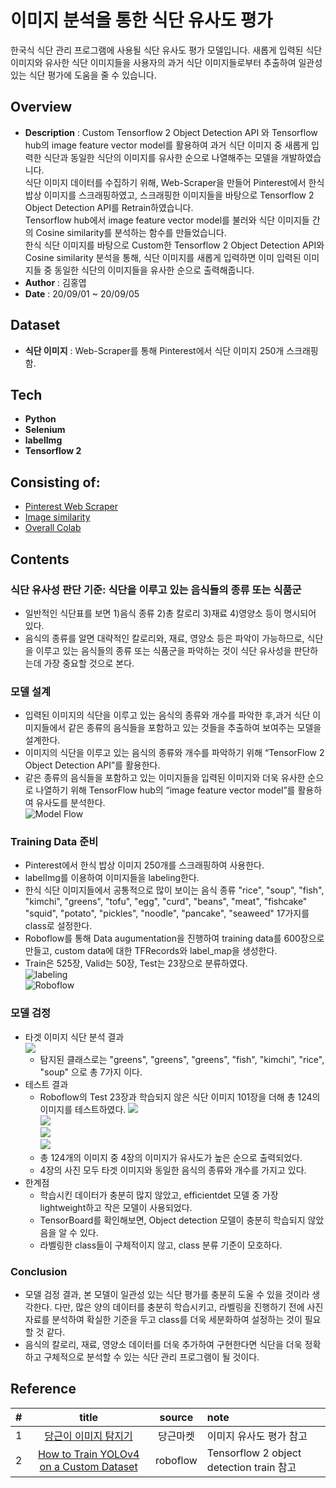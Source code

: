 # 이미지 분석을 통한 식단 유사도 평가
한국식 식단 관리 프로그램에 사용될 식단 유사도 평가 모델입니다. 새롭게 입력된 식단 이미지와 유사한 식단 이미지들을 사용자의 과거 식단 이미지들로부터 추출하여 일관성 있는 식단 평가에 도움을 줄 수 있습니다.
## Overview
- **Description** : Custom Tensorflow 2 Object Detection API 와 Tensorflow hub의 image feature vector model를 활용하여 과거 식단 이미지 중 새롭게 입력한 식단과 동일한 식단의 이미지를 유사한 순으로 나열해주는 모델을 개발하였습니다.   
식단 이미지 데이터를 수집하기 위해, Web-Scraper을 만들어 Pinterest에서 한식 밥상 이미지를 스크래핑하였고, 스크래핑한 이미지들을 바탕으로 Tensorflow 2 Object Detection API를 Retrain하였습니다.   
Tensorflow hub에서 image feature vector model를 불러와 식단 이미지들 간의 Cosine similarity를 분석하는 함수를 만들었습니다.   
한식 식단 이미지를 바탕으로 Custom한 Tensorflow 2 Object Detection API와 Cosine similarity 분석을 통해, 식단 이미지를 새롭게 입력하면 이미 입력된 이미지들 중 동일한 식단의 이미지들을 유사한 순으로 출력해줍니다.
- **Author** : 김홍엽
- **Date** : 20/09/01 ~ 20/09/05
## Dataset
- **식단 이미지** : Web-Scraper를 통해 Pinterest에서 식단 이미지 250개 스크래핑함.
## Tech
- **Python**
- **Selenium**
- **labelImg**
- **Tensorflow 2**
## Consisting of:
- [Pinterest Web Scraper](https://github.com/hngyb/Project/blob/master/Diet-image-analysis/Diet-image-Scraper.py)
- [Image similarity](https://github.com/hngyb/Project/blob/master/Diet-image-analysis/Image-similarity.ipynb)
- [Overall Colab](https://colab.research.google.com/drive/1rq6bCdX2KkgVKMmwrwdtnO52DTkD4TMD?usp=sharing)
## Contents
### 식단 유사성 판단 기준: 식단을 이루고 있는 음식들의 종류 또는 식품군
- 일반적인 식단표를 보면 1)음식 종류 2)총 칼로리 3)재료 4)영양소 등이 명시되어 있다.
- 음식의 종류를 알면 대략적인 칼로리와, 재료, 영양소 등은 파악이 가능하므로, 식단을 이루고 있는 음식들의 종류 또는 식품군을 파악하는 것이 식단 유사성을 판단하는데 가장 중요할 것으로 본다.
### 모델 설계
- 입력된 이미지의 식단을 이루고 있는 음식의 종류와 개수를 파악한 후,과거 식단 이미지들에서 같은 종류의 음식들을 포함하고 있는 것들을 추출하여 보여주는 모델을 설계한다.
- 이미지의 식단을 이루고 있는 음식의 종류와 개수를 파악하기 위해 “TensorFlow 2 Object Detection API”를 활용한다.
- 같은 종류의 음식들을 포함하고 있는 이미지들을 입력된 이미지와 더욱 유사한 순으로 나열하기 위해 TensorFlow hub의 “image feature vector model”를 활용하여 유사도를 분석한다.   
    ![Model Flow](https://user-images.githubusercontent.com/68726615/92483858-48106580-f224-11ea-8b33-c08e2441a8d5.png)   
### Training Data 준비
- Pinterest에서 한식 밥상 이미지 250개를 스크래핑하여 사용한다.
- labelImg를 이용하여 이미지들을 labeling한다.
- 한식 식단 이미지들에서 공통적으로 많이 보이는 음식 종류 "rice", "soup", "fish", "kimchi", "greens", "tofu", "egg", "curd", "beans", "meat", "fishcake" "squid", "potato", "pickles", "noodle", "pancake", "seaweed" 17가지를 class로 설정한다.
- Roboflow를 통해 Data augumentation을 진행하여 training data를 600장으로 만들고, custom data에 대한 TFRecords와 label_map을 생성한다.
- Train은 525장, Valid는 50장, Test는 23장으로 분류하였다.   
    ![labeling](https://user-images.githubusercontent.com/68726615/92483860-48106580-f224-11ea-9811-167a8b97eb33.png)   
    ![Roboflow](https://user-images.githubusercontent.com/68726615/92483848-45157500-f224-11ea-94cd-a0dafb16a7dd.png)
### 모델 검정
- 타겟 이미지 식단 분석 결과   
    ![](https://user-images.githubusercontent.com/68726615/92483845-43e44800-f224-11ea-9257-236408c26229.png)   
    - 탐지된 클래스로는 "greens", "greens", "greens", "fish", "kimchi", "rice", "soup" 으로 총 7가지 이다.
- 테스트 결과   
    - Roboflow의 Test 23장과 학습되지 않은 식단 이미지 101장을 더해 총 124의 이미지를 테스트하였다.
    ![](https://user-images.githubusercontent.com/68726615/92483832-40e95780-f224-11ea-93cd-db92dde524a6.png)   
    ![](https://user-images.githubusercontent.com/68726615/92483825-3e86fd80-f224-11ea-8928-0839066b25fa.png)   
    ![](https://user-images.githubusercontent.com/68726615/92483815-3c24a380-f224-11ea-91a8-a1734ab40450.png)   
    ![](https://user-images.githubusercontent.com/68726615/92483802-39c24980-f224-11ea-940b-bfb6e448d8d4.png)   
    - 총 124개의 이미지 중 4장의 이미지가 유사도가 높은 순으로 출력되었다.
    - 4장의 사진 모두 타겟 이미지와 동일한 음식의 종류와 개수를 가지고 있다.
- 한계점
    - 학습시킨 데이터가 충분히 많지 않았고, efficientdet 모델 중 가장 lightweight하고 작은 모델이 사용되었다.
    - TensorBoard를 확인해보면, Object detection 모델이 충분히 학습되지 않았음을 알 수 있다.
    - 라벨링한 class들이 구체적이지 않고, class 분류 기준이 모호하다.
### Conclusion
- 모델 검정 결과, 본 모델이 일관성 있는 식단 평가를 충분히 도울 수 있을 것이라 생각한다. 다만, 많은 양의 데이터를 충분히 학습시키고, 라벨링을 진행하기 전에 사진 자료를 분석하여 확실한 기준을 두고 class를 더욱 세분화하여 설정하는 것이 필요할 것 같다.
- 음식의 칼로리, 재료, 영양소 데이터를 더욱 추가하여 구현한다면 식단을 더욱 정확하고 구체적으로 분석할 수 있는 식단 관리 프로그램이 될 것이다.
## Reference
|#|title|source|note|
|:---:|:--------:|:---------:|:---------|
|1|[당근이 이미지 탐지기](https://medium.com/daangn/이미지-탐지기-쉽게-구현하기-abd967638c8e)|당근마켓|이미지 유사도 평가 참고|
|2|[How to Train YOLOv4 on a Custom Dataset](https://blog.roboflow.com/training-yolov4-on-a-custom-dataset/)|roboflow|Tensorflow 2 object detection train 참고|
